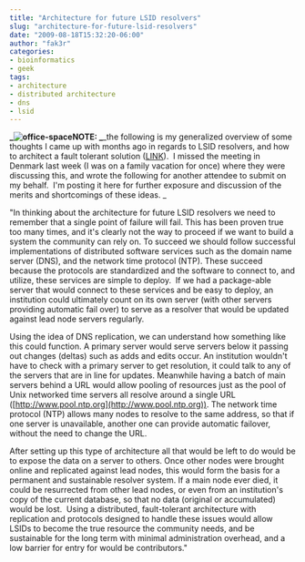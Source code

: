 ```yaml
---
title: "Architecture for future LSID resolvers"
slug: "architecture-for-future-lsid-resolvers"
date: "2009-08-18T15:32:20-06:00"
author: "fak3r"
categories:
- bioinformatics
- geek
tags:
- architecture
- distributed architecture
- dns
- lsid
---
```


**_![office-space](http://fak3r.com/wp-content/uploads/2009/06/office-space-150x150.jpg)NOTE: _**_the following is my generalized overview of some thoughts I came up with months ago in regards to LSID resolvers, and how to architect a fault tolerant solution ([LINK](http://fak3r.com/2009/04/29/resolving-lsids-wit-url-resolvers-and-couchdb/)).  I missed the meeting in Denmark last week (I was on a family vacation for once) where they were discussing this, and wrote the following for another attendee to submit on my behalf.  I'm posting it here for further exposure and discussion of the merits and shortcomings of these ideas.
_

"In thinking about the architecture for future LSID resolvers we need to remember that a single point of failure will fail. This has been proven true too many times, and it's clearly not the way to proceed if we want to build a system the community can rely on. To succeed we should follow successful implementations of distributed software services such as the domain name server (DNS), and the network time protocol (NTP). These succeed because the protocols are standardized and the software to connect to, and utilize, these services are simple to deploy.  If we had a package-able server that would connect to these services and be easy to deploy, an institution could ultimately count on its own server (with other servers providing automatic fail over) to serve as a resolver that would be updated against lead node servers regularly.<!-- more -->

Using the idea of DNS replication, we can understand how something like this could function. A primary server would serve servers below it passing out changes (deltas) such as adds and edits occur. An institution wouldn't have to check with a primary server to get resolution, it could talk to any of the servers that are in line for updates. Meanwhile having a batch of main servers behind a URL would allow pooling of resources just as the pool of Unix networked time servers all resolve around a single URL ([http://www.pool.ntp.org](http://www.pool.ntp.org)). The network time protocol (NTP) allows many nodes to resolve to the same address, so that if one server is unavailable, another one can provide automatic failover, without the need to change the URL.

After setting up this type of architecture all that would be left to do would be to expose the data on a server to others. Once other nodes were brought online and replicated against lead nodes, this would form the basis for a permanent and sustainable resolver system. If a main node ever died, it could be resurrected from other lead nodes, or even from an institution's copy of the current database, so that no data (original or accumulated) would be lost.  Using a distributed, fault-tolerant architecture with replication and protocols designed to handle these issues would allow LSIDs to become the true resource the community needs, and be sustainable for the long term with minimal administration overhead, and a low barrier for entry for would be contributors."
